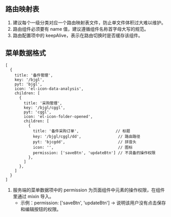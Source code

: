 ## 路由映射表

1. 建议每个一级分类对应一个路由映射表文件，防止单文件体积过大难以维护。
2. 路由组件必须要有 name 值，建议遵循组件名称首字母大写的规范。
3. 路由配置项中的 keepAlive，表示在路由切换时是否缓存该组件。

## 菜单数据格式

```
[
  {
    title: '备件管理',
    key: '/bjgl',
    pyt: 'bjgl',
    icon: 'el-icon-data-analysis',
    children: [
      {
        title: '采购管理',
        key: '/bjgl/cggl',
        pyt: 'cggl',
        icon: 'el-icon-folder-opened',
        children: [
          {
            title: '备件采购订单',                // 标题
            key: '/bjgl/cggl/dd',                // 路由路径
            pyt: 'bjcgdd',                       // 拼音头
            icon: '',                            // 图标
            permission: ['saveBtn', 'updateBtn'] // 不具备的操作权限
          },
        ]
      },
    ]
  }
]
```

1. 服务端的菜单数据项中的 permission 为页面组件中元素的操作权限，在组件里通过 mixin 导入。
   - 示例：permission: ['saveBtn', 'updateBtn'] -> 说明该用户没有点击保存和编辑按钮的权限。
